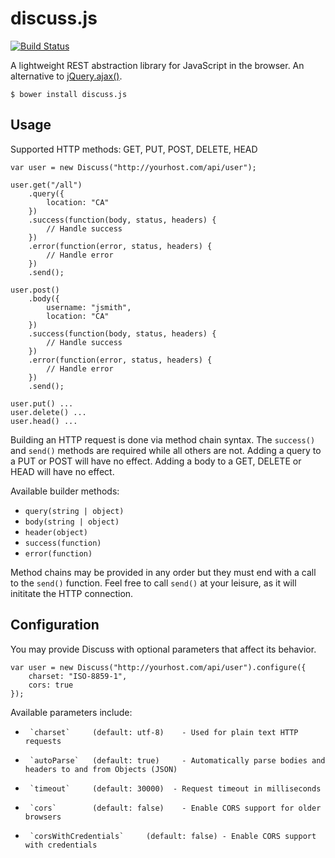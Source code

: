 discuss.js
============================
[![Build Status](https://travis-ci.org/leadhead9/discuss.js.svg?branch=master)](https://travis-ci.org/leadhead9/discuss.js)

A lightweight REST abstraction library for JavaScript in the browser. An alternative to 
[jQuery.ajax()](https://api.jquery.com/jquery.ajax/).

	$ bower install discuss.js
	
Usage
---------------
Supported HTTP methods: GET, PUT, POST, DELETE, HEAD

	var user = new Discuss("http://yourhost.com/api/user");
	
	user.get("/all")
		.query({
			location: "CA"
		})
		.success(function(body, status, headers) {
			// Handle success
		})
		.error(function(error, status, headers) {
			// Handle error
		})
		.send();
		
	user.post()
		.body({
			username: "jsmith",
			location: "CA"
		})
		.success(function(body, status, headers) {
			// Handle success
		})
		.error(function(error, status, headers) {
			// Handle error
		})
		.send();
		
	user.put() ...
	user.delete() ...
	user.head() ...

Building an HTTP request is done via method chain syntax. The `success()` and `send()` methods are required while all others are not. Adding a query to a PUT or POST will have no effect. Adding a body to a GET, DELETE or HEAD will have no effect.

Available builder methods:

* `query(string | object)`
* `body(string | object)`
* `header(object)`
* `success(function)`
* `error(function)`

Method chains may be provided in any order but they must end with a call to the `send()` function. Feel free to call `send()` at your leisure, as it will inititate the HTTP connection.
	
Configuration
---------------
You may provide Discuss with optional parameters that affect its behavior. 
	
	var user = new Discuss("http://yourhost.com/api/user").configure({
		charset: "ISO-8859-1",
		cors: true
	});

Available parameters include:
	
*      `charset`     (default: utf-8)    - Used for plain text HTTP requests
*      `autoParse`   (default: true)     - Automatically parse bodies and headers to and from Objects (JSON)
*      `timeout`     (default: 30000)  - Request timeout in milliseconds
*      `cors`        (default: false)    - Enable CORS support for older browsers
*      `corsWithCredentials`     (default: false) - Enable CORS support with credentials
